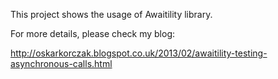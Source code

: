 This project shows the usage of Awaitility library.

For more details, please check my blog:

http://oskarkorczak.blogspot.co.uk/2013/02/awaitility-testing-asynchronous-calls.html
